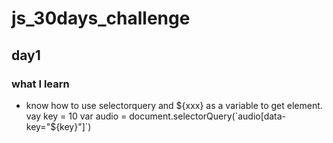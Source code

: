 # js_30days_challenge

## day1
  ### what I learn
  * know how to use selectorquery and ${xxx} as a variable to get element.
      vay key = 10
      var audio = document.selectorQuery(`audio[data-key="${key}"]`)

